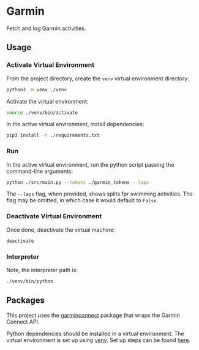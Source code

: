 # Garmin

Fetch and log Garmin activities.

## Usage

### Activate Virtual Environment

From the project directory, create the `venv` virtual environment directory:

```bash
python3 -m venv ./venv
```

Activate the virtual environment:

```bash
source ./venv/bin/activate
```

In the active virtual environment, install dependencies:

```bash
pip3 install -r ./requirements.txt
```

### Run

In the active virtual environment, run the python script passing the command-line arguments:

```bash
python ./src/main.py --tokens ./garmin_tokens --laps
```

The `--laps` flag, when provided, shows splits fpr swimming activities.
The flag may be omitted, in which case it would default to `False`.

### Deactivate Virtual Environment

Once done, deactivate the virtual machine:

```bash
deactivate
```

### Interpreter

Note, the interpreter path is:

```bash
./venv/bin/python
```

## Packages

This project uses the [garminconnect](https://pypi.org/project/garminconnect) package that wraps the Garmin Connect API.

Python dependencies should be installed in a virtual environment.
The virtual environment is set up using [venv](https://docs.python.org/3/library/venv.html).
Set up steps can be found [here](https://www.studytonight.com/post/python-virtual-environment-setup-on-mac-osx-easiest-way).
